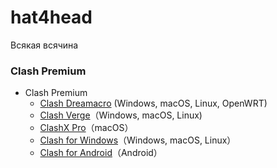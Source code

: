 # hat4head

Всякая всячина


### Clash Premium 

- Clash Premium
  - [Clash Dreamacro](https://github.com/Dreamacro/clash/releases/tag/premium) (Windows, macOS, Linux, OpenWRT)
  - [Clash Verge](https://github.com/zzzgydi/clash-verge/releases)（Windows, macOS, Linux)
  - [ClashX Pro](https://install.appcenter.ms/users/clashx/apps/clashx-pro/distribution_groups/public)（macOS）
  - [Clash for Windows](https://github.com/Fndroid/clash_for_windows_pkg/releases)（Windows, macOS, Linux）
  - [Clash for Android](https://github.com/Kr328/ClashForAndroid/releases)（Android）
